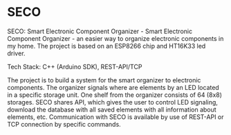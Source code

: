 # SECO
SECO: Smart Electronic Component Organizer - Smart Electronic Component Organizer - an easier way to organize electronic components in my home. The project is based on an ESP8266 chip and HT16K33 led driver.

Tech Stack: C++ (Arduino SDK), REST-API/TCP

The project is to build a system for the smart organizer to electronic components. The organizer signals where are elements by an LED located in a specific storage unit.
One shelf from the organizer consists of 64 (8x8) storages. SECO shares API, which gives the user to control LED signaling, download the database with all saved elements with all information about elements, etc. Communication with SECO is available by use of REST-API or TCP connection by specific commands. 
